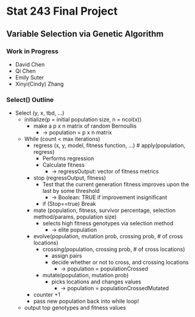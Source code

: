 # Stat 243 Final Project
## Variable Selection via Genetic Algorithm

### Work in Progress
* David Chen
* Qi Chen
* Emily Suter
* Xinyi(Cindy) Zhang

### Select() Outline

* Select (y, x, tbd, ...)
  * initialize(p = initial population size, n = ncol(x))
      * make a p x n matrix of random Bernoullis
        * -> population = p x n matrix
  * While (count < max iterations)
    * regress (x, y, model, fitness function, ...) # apply(population, regress)
      * Performs regression
      * Calculate fitness
        * -> regressOutput: vector of fitness metrics
    * stop (regressOutput, fitness)
      * Test that the current generation fitness improves upon the last by some threshold
        * -> Boolean: TRUE if improvement insignificant
      * if (Stop==true) Break
    * mate (population, fitness, survivor percentage, selection method/params, population size)
      * selects high fitness genotypes via selection method
        * -> elite population
    * evolve(population, mutation prob, crossing prob, # of cross locations)
      * crossing(population, crossing prob, # of cross locations)
        * assign pairs
        * decide whether or not to cross, and crossing locations
            * -> population = populationCrossed
      * mutate(population, mutation prob)
        * picks locations and changes values
          * -> population = populationCrossedMutated
    * counter +1
    * pass new population back into while loop!
  * output top genotypes and fitness values

